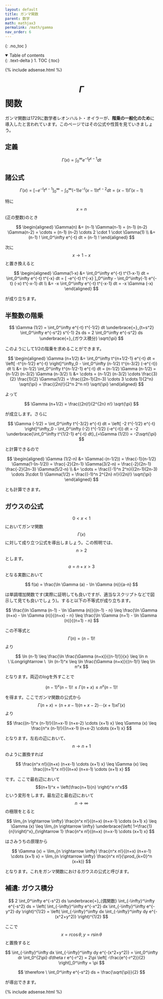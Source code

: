 ```yaml
---
layout: default
title: ガンマ関数
parent: 数学
math: mathjax3
permalink: /math/gamma
nav_order: 6
---
```


{: .no_toc }

<details open markdown="block">
  <summary>
    Table of contents
  </summary>
  {: .text-delta }
1. TOC
{:toc}
</details>

{% include adsense.html %}

# $$\Gamma$$関数

ガンマ関数は1729に数学者レオンハルト・オイラーが、**階乗の一般化のため**に導入したと言われています。このページではその公式や性質を見ていきましょう。

## 定義

$$
\Gamma (x) = \int_0^\infty e^{-t} t^{x-1} dt
$$

## 諸公式

$$
\Gamma(x) 
= [-e^{-t} t^{x-1} ]_0^\infty -\int_0^\infty (-1) e^{-t} (x-1) t^{x-2} dt 
= (x-1) \Gamma(x-1)
$$

特に$$x=n$$(正の整数)のとき

$$
\begin{aligned}
\Gamma(n) 
&= (n-1) \Gamma(n-1) 
= (n-1) (n-2) \Gamma(n-2) 
= \cdots 
= (n-1) (n-2) \cdots 2 \cdot 1 \cdot \Gamma(1) \\
&= (n-1) ! \int_0^\infty e^{-t} dt 
= (n-1) !
\end{aligned}
$$

次に$$x \rightarrow 1-x$$と置き換えると

$$
\begin{aligned}
\Gamma(1-x) 
&= \int_0^\infty e^{-t} t^{1-x-1} dt 
= \int_0^\infty e^{-t} t^{-x} dt
= [ -e^{-t} t^{-x} ]_0^\infty - \int_0^\infty(-1) e^{-t} (-x) t^{-x-1} dt \\
&= -x \int_0^\infty e^{-t} t^{-x-1} dt 
= -x \Gamma (-x)
\end{aligned} 
$$

が成り立ちます。

## 半整数の階乗

$$
\Gamma (1/2) 
= \int_0^\infty e^{-t} t^{-1/2} dt 
\underbrace{=}_{t=s^2} \int_0^\infty e^{-s^2} s^{-1} 2s ds
= 2 \int_0^\infty e^{-s^2} ds 
\underbrace{=}_{ガウス積分} \sqrt{\pi}
$$

このようにして1/2の階乗を求めることができます。

$$
\begin{aligned}
\Gamma (n+1/2) 
&= \int_0^\infty t^{n+1/2-1} e^{-t} dt 
= \left[ -t^{n-1/2} e^{-t} \right]^\infty_0 - \int_0^\infty (n-1/2) t^{n-3/2} (-e^{-t}) dt \\
&= (n-1/2) \int_0^\infty t^{n-1/2-1} e^{-t} dt 
= (n-1/2) \Gamma (n-1/2) 
= (n-1/2) (n-3/2) \Gamma (n-3/2) \\
&= \cdots
= (n-1/2) (n-3/2) \cdots \frac{3}{2} \frac{1}{2} \Gamma(1/2)
= \frac{(2n-1)(2n-3) \cdots 3 \cdots 1}{2^n} \sqrt{\pi} 
= \frac{(2n)!}{2^n 2^n n!} \sqrt{\pi}
\end{aligned}
$$

よって

$$
\Gamma (n+1/2) 
= \frac{(2n)!}{2^{2n} n!} \sqrt{\pi}
$$

が成立します。さらに

$$
\Gamma (-1/2) 
= \int_0^\infty t^{-3/2} e^{-t} dt 
= \left[ -2 t^{-1/2} e^{-t} \right]^\infty_0 - \int_0^\infty (-2) t^{-1/2} (-e^{-t}) dt
= -2 \underbrace{\int_0^\infty t^{1/2-1} e^{-t} dt}_{=\Gamma (1/2)} 
= -2\sqrt{\pi}
$$

と計算できるので

$$
\begin{aligned}
\Gamma (1/2-n) 
&= \Gamma(-(n-1/2)) 
= \frac{-1}{n-1/2} \Gamma(1-(n-1/2)) 
= \frac{-2}{2n-1} \Gamma(3/2-n) 
= \frac{-2}{2n-1} \frac{-2}{2n-3} \Gamma(5/2-n) \\
&= \cdots 
= \frac{(-1)^n 2^n}{(2n-1)(2n-3) \cdots 3\cdot 1} \Gamma(1/2) 
= \frac{(-1)^n 2^{2n} n!}{(2n)!} \sqrt{\pi}
\end{aligned}
$$

とも計算できます。

## ガウスの公式

$$0<x<1$$においてガンマ関数$$\Gamma (x)$$に対して成り立つ公式を導出しましょう。この照明では、$$n>2$$とします。$$a=n+x > 3$$となる実数において

$$
f(a) 
= \frac{\ln \Gamma (a) - \ln \Gamma (n)}{a-n}
$$

は単調増加関数です(実際に証明しても良いですが、適当なスクリプトなどで図示して見ても良いでしょう)。すると以下の不等式が成り立ちます。

$$
\frac{\ln \Gamma (n-1) - \ln \Gamma (n)}{(n-1) - n} 
\leq \frac{\ln \Gamma (n+x) - \ln \Gamma (n)}{(n+x) - n}
\leq \frac{\ln \Gamma (n+1) - \ln \Gamma (n)}{(n+1) - n}
$$

この不等式と$$\Gamma (n) = (n-1)!$$より

$$
\ln (n-1) 
\leq \frac{\ln \frac{\Gamma (n+x)}{(n-1)!}}{x}
\leq \ln n \ \Longrightarrow \ 
\ln (n-1)^x 
\leq \ln \frac{\Gamma (n+x)}{(n-1)!}
\leq \ln n^x
$$

となります。両辺のlogを外すことで

$$
(n-1)^x (n-1)! 
\leq \Gamma (n+x)
\leq n^x (n-1)!
$$

を得ます。ここでガンマ関数の公式から$$\Gamma(n+x) = (n+x-1) (n+x-2) \cdots (x+1) x \Gamma (x)$$より

$$
\frac{(n-1)^x (n-1)!}{(n+x-1) (n+x-2) \cdots (x+1) x} 
\leq \Gamma (x)
\leq \frac{n^x (n-1)!}{(n+x-1) (n+x-2) \cdots (x+1) x}
$$

となります。左右の辺において、$$n \rightarrow n+1$$のように置換すれば

$$
\frac{n^x n!}{(n+x) (n+x-1) \cdots (x+1) x} 
\leq \Gamma (x)
\leq \frac{(n+1)^x n!}{(n+x) (n+x-1) \cdots (x+1) x}
$$

です。ここで最右辺において$$(n+1)^x = \left(\frac{n+1}{n} \right)^x n^x$$という変形をします。最左辺と最右辺において$$n \rightarrow \infty$$の極限をとると

$$
\lim_{n \rightarrow \infty} \frac{n^x n!}{(n+x) (n+x-1) \cdots (x+1) x} 
\leq \Gamma (x)
\leq \lim_{n \rightarrow \infty} \underbrace{\left( 1+\frac{1}{n}\right)^x}_{\rightarrow 1} \frac{n^x n!}{(n+x) (n+x-1) \cdots (x+1) x}
$$

はさみうちの原理から

$$
\Gamma (x) 
= \lim_{n \rightarrow \infty} \frac{n^x n!}{(n+x) (n+x-1) \cdots (x+1) x} 
= \lim_{n \rightarrow \infty} \frac{n^x n!}{\prod_{k=0}^n (x+k)} 
$$

となります。これをガンマ関数におけるガウスの公式と呼びます。

## 補遺: ガウス積分

$$
2 \int_0^\infty e^{-s^2} ds 
\underbrace{=}_{偶関数} \int_{-\infty}^\infty e^{-s^2} ds 
= \left( \int_{-\infty}^\infty e^{-x^2} dx \int_{-\infty}^\infty e^{-y^2} dy \right)^{1/2}
= \left( \int_{-\infty}^\infty dx \int_{-\infty}^\infty dy e^{-(x^2+y^2)} \right)^{1/2}
$$

ここで$$x=r\cos \theta, y=r\sin \theta$$と置換すると

$$
\int_{-\infty}^\infty dx \int_{-\infty}^\infty dy e^{-(x^2+y^2)} 
= \int_0^\infty dr \int_0^{2\pi} d\theta r e^{-r^2} 
= 2\pi \left[ -\frac{e^{-r^2}}{2} \right]_0^\infty 
= \pi
$$

$$
\therefore \ \int_0^\infty e^{-s^2} ds = \frac{\sqrt{\pi}}{2}
$$

が導出できます。

{% include adsense.html %}